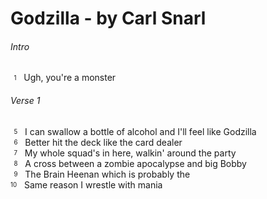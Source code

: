 
# Godzilla - by Carl Snarl

###### Intro
<sub><sup>&nbsp;&nbsp;1</sup></sub>&nbsp;&nbsp; Ugh, you're a monster  

###### Verse 1
<sub><sup>&nbsp;&nbsp;5</sup></sub>&nbsp;&nbsp; I can swallow a bottle of alcohol and I'll feel like Godzilla  
<sub><sup>&nbsp;&nbsp;6</sup></sub>&nbsp;&nbsp; Better hit the deck like the card dealer  
<sub><sup>&nbsp;&nbsp;7</sup></sub>&nbsp;&nbsp; My whole squad's in here, walkin' around the party  
<sub><sup>&nbsp;&nbsp;8</sup></sub>&nbsp;&nbsp; A cross between a zombie apocalypse and big Bobby  
<sub><sup>&nbsp;&nbsp;9</sup></sub>&nbsp;&nbsp; The Brain Heenan which is probably the  
<sub><sup>10</sup></sub>&nbsp;&nbsp; Same reason I wrestle with mania 
 
